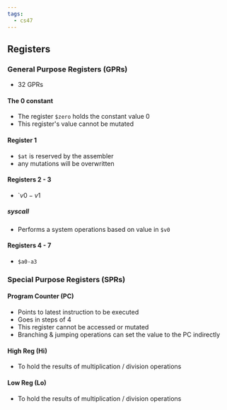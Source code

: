 ```yaml
---
tags:
  - cs47
---
```

## Registers
### General Purpose Registers (GPRs)
- 32 GPRs
#### The $0$ constant
- The register `$zero` holds the constant value $0$
- This register's value cannot be mutated
#### Register 1
- `$at` is reserved by the assembler
- any mutations will be overwritten
#### Registers 2  - 3
- `$v0-v1$
##### syscall
- Performs a system operations based on value in `$v0`
#### Registers 4 - 7
- `$a0-a3`
### Special Purpose Registers (SPRs)
#### Program Counter (PC)
- Points to latest instruction to be executed
- Goes in steps of 4
- This register cannot be accessed or mutated
- Branching & jumping operations can set the value to the PC indirectly
#### High Reg (Hi)
- To hold the results of multiplication / division operations
#### Low Reg (Lo)
- To hold the results of multiplication / division operations